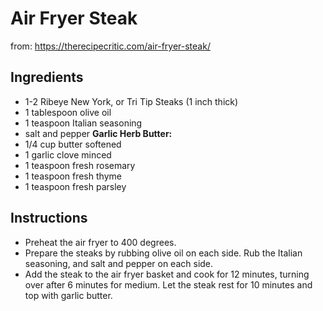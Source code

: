 # Air Fryer Steak

from: https://therecipecritic.com/air-fryer-steak/

## Ingredients

- 1-2 Ribeye New York, or Tri Tip Steaks (1 inch thick)
- 1 tablespoon olive oil
- 1 teaspoon Italian seasoning
- salt and pepper
  **Garlic Herb Butter:**
- 1/4 cup butter softened
- 1 garlic clove minced
- 1 teaspoon fresh rosemary
- 1 teaspoon fresh thyme
- 1 teaspoon fresh parsley

## Instructions

- Preheat the air fryer to 400 degrees.
- Prepare the steaks by rubbing olive oil on each side. Rub the Italian seasoning, and salt and pepper on each side.
- Add the steak to the air fryer basket and cook for 12 minutes, turning over after 6 minutes for medium. Let the steak rest for 10 minutes and top with garlic butter.
